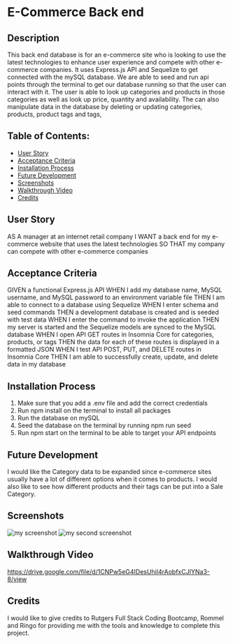 # E-Commerce Back end

## Description
This back end database is for an e-commerce site who is looking to use the latest technologies to enhance user experience and compete with other e-commerce companies. It uses Express.js API and Sequelize to get connected with the mySQL database. We are able to seed and run api points through the terminal to get our database running so that the user can interact with it. The user is able to look up categories and products in those categories as well as look up price, quantity and availability. The can also manipulate data in the database by deleting or updating categories, products, product tags and tags, 

## Table of Contents:
- [User Story](#User-Story)
- [Acceptance Criteria](#Acceptance-Criteria)
- [Installation Process](#Installation-Process)
- [Future Development](#Future-Development)
- [Screenshots](#Screenshots)
- [Walkthrough Video](#Walkthrough-Video)
- [Credits](#Credits)

## User Story
AS A manager at an internet retail company
I WANT a back end for my e-commerce website that uses the latest technologies
SO THAT my company can compete with other e-commerce companies

## Acceptance Criteria
GIVEN a functional Express.js API
WHEN I add my database name, MySQL username, and MySQL password to an environment variable file
THEN I am able to connect to a database using Sequelize
WHEN I enter schema and seed commands
THEN a development database is created and is seeded with test data
WHEN I enter the command to invoke the application
THEN my server is started and the Sequelize models are synced to the MySQL database
WHEN I open API GET routes in Insomnia Core for categories, products, or tags
THEN the data for each of these routes is displayed in a formatted JSON
WHEN I test API POST, PUT, and DELETE routes in Insomnia Core
THEN I am able to successfully create, update, and delete data in my database

## Installation Process
1. Make sure that you add a .env file and add the correct credentials 
2. Run npm install on the terminal to install all packages
3. Run the database on mySQL
4. Seed the database on the terminal by running npm run seed
5. Run npm start on the terminal to be able to target your API endpoints

## Future Development
I would like the Category data to be expanded since e-commerce sites usually have a lot of different options when it comes to products. I would also like to see how different products and their tags can be put into a Sale Category.

## Screenshots
![my screenshot](../ecommerce-web/images/Screen%20Shot%202023-08-07%20at%207.16.44%20AM.png)
![my second screenshot](../ecommerce-web/images/Screen%20Shot%202023-08-07%20at%207.17.11%20AM.png)

## Walkthrough Video
https://drive.google.com/file/d/1CNPw5eG4IDesUhiI4rAobfxCJIYNa3-8/view

## Credits
I would like to give credits to Rutgers Full Stack Coding Bootcamp, Rommel and Ringo for providing me with the tools and knowledge to complete this project.
